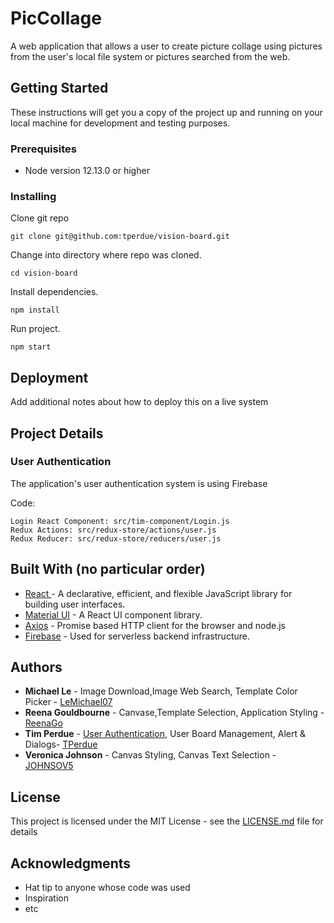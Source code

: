# PicCollage

A web application that allows a user to create picture collage using pictures from the user's local file system or pictures searched from the web.

## Getting Started

These instructions will get you a copy of the project up and running on your local machine for development and testing purposes. 

### Prerequisites

 * Node version 12.13.0 or higher


### Installing

Clone git repo

```
git clone git@github.com:tperdue/vision-board.git
```

Change into directory where repo was cloned.

```
cd vision-board
```

Install dependencies.

```
npm install 
```

Run project.

```
npm start 
```





## Deployment

Add additional notes about how to deploy this on a live system

## Project Details

### User Authentication

The application's user authentication system is using Firebase

Code:
```
Login React Component: src/tim-component/Login.js 
Redux Actions: src/redux-store/actions/user.js
Redux Reducer: src/redux-store/reducers/user.js

```

## Built With (no particular order)

* [React ](https://github.com/facebook/react) - A declarative, efficient, and flexible JavaScript library for building user interfaces. 
* [Material UI](https://github.com/mui-org/material-ui) - A React UI component library.
* [Axios](https://github.com/axios/axios) - Promise based HTTP client for the browser and node.js
* [Firebase](https://github.com/firebase/firebase-js-sdk) - Used for serverless backend infrastructure.

## Authors

* **Michael Le** - Image Download,Image Web Search, Template Color Picker - [LeMichael07](https://github.com/LeMichael07)
* **Reena Gouldbourne** - Canvase,Template Selection, Application Styling - [ReenaGo](https://github.com/ReenaGo)
* **Tim Perdue** - [User Authentication](#user-authentication), User Board Management, Alert & Dialogs- [TPerdue](https://github.com/tperdue)
* **Veronica Johnson** - Canvas Styling, Canvas Text Selection - [JOHNSOV5](https://github.com/JOHNSOV5)





## License

This project is licensed under the MIT License - see the [LICENSE.md](LICENSE.md) file for details

## Acknowledgments

* Hat tip to anyone whose code was used
* Inspiration
* etc
